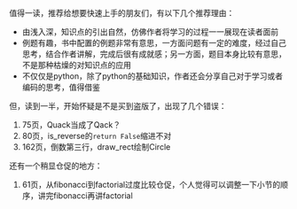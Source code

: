 值得一读，推荐给想要快速上手的朋友们，有以下几个推荐理由：
- 由浅入深，知识点的引出自然，仿佛作者将学习的过程一一展现在读者面前
- 例题有趣，书中配置的例题非常有意思，一方面问题有一定的难度，经过自己思考，结合作者讲解，完成后很有成就感；另一方面，题目本身比较有意思，不是那种枯燥的对知识点的应用
- 不仅仅是python，除了python的基础知识，作者还会分享自己对于学习或者编码的思考，值得借鉴

但，读到一半，开始怀疑是不是买到盗版了，出现了几个错误：
1. 75页，Quack当成了Qack？
2. 80页，is_reverse的```return False```缩进不对
3. 162页，倒数第三行，draw_rect绘制Circle

还有一个稍显仓促的地方：
1. 61页，从fibonacci到factorial过度比较仓促，个人觉得可以调整一下小节的顺序，讲完fibonacci再讲factorial
